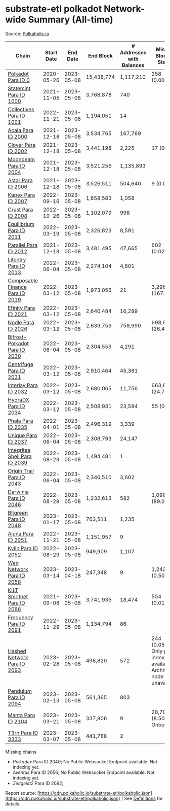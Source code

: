# substrate-etl polkadot Network-wide Summary (All-time)

Source: [Polkaholic.io](https://polkaholic.io)


| Chain            | Start Date | End Date | End Block | # Addresses with Balances | Missing Blocks / Status |
| ---------------- | ---------- | ---------| --------- | ------------------------- | ----------------------- |
| [Polkadot Para ID 0](/polkadot/0-polkadot) | 2020-05-26 | 2023-05-08 | 15,438,774 |  1,117,210 | 258 (0.00%)  |
| [Statemint Para ID 1000](/polkadot/1000-statemint) | 2021-11-05 | 2023-05-08 | 3,768,878 |  740 |    |
| [Collectives Para ID 1001](/polkadot/1001-collectives) | 2022-11-21 | 2023-05-08 | 1,194,051 |  14 |    |
| [Acala Para ID 2000](/polkadot/2000-acala) | 2021-12-18 | 2023-05-08 | 3,534,765 |  167,769 |    |
| [Clover Para ID 2002](/polkadot/2002-clover) | 2021-12-18 | 2023-05-08 | 3,441,198 |  2,225 | 17 (0.00%)  |
| [Moonbeam Para ID 2004](/polkadot/2004-moonbeam) | 2021-12-18 | 2023-05-08 | 3,521,256 |  1,135,893 |    |
| [Astar Para ID 2006](/polkadot/2006-astar) | 2021-12-18 | 2023-05-08 | 3,526,511 |  504,640 | 9 (0.00%)  |
| [Kapex Para ID 2007](/polkadot/2007-kapex) | 2022-09-16 | 2023-05-08 | 1,658,583 |  1,058 |    |
| [Crust Para ID 2008](/polkadot/2008-crust) | 2022-10-26 | 2023-05-08 | 1,102,079 |  998 |    |
| [Equilibrium Para ID 2011](/polkadot/2011-equilibrium) | 2022-03-19 | 2023-05-08 | 2,326,823 |  8,591 |    |
| [Parallel Para ID 2012](/polkadot/2012-parallel) | 2021-12-18 | 2023-05-08 | 3,481,495 |  47,665 | 602 (0.02%)  |
| [Litentry Para ID 2013](/polkadot/2013-litentry) | 2022-06-04 | 2023-05-08 | 2,274,104 |  4,801 |    |
| [Composable Finance Para ID 2019](/polkadot/2019-composable) | 2022-03-12 | 2023-05-08 | 1,973,056 |  21 | 3,296,718 (167.09%)  |
| [Efinity Para ID 2021](/polkadot/2021-efinity) | 2022-03-12 | 2023-05-08 | 2,640,484 |  16,289 |    |
| [Nodle Para ID 2026](/polkadot/2026-nodle) | 2022-03-12 | 2023-05-08 | 2,639,759 |  758,990 | 698,978 (26.48%)  |
| [Bifrost-Polkadot Para ID 2030](/polkadot/2030-bifrost-dot) | 2022-06-04 | 2023-05-08 | 2,304,559 |  4,291 |    |
| [Centrifuge Para ID 2031](/polkadot/2031-centrifuge) | 2022-03-12 | 2023-05-08 | 2,910,464 |  45,381 |    |
| [Interlay Para ID 2032](/polkadot/2032-interlay) | 2022-03-12 | 2023-05-08 | 2,680,065 |  11,756 | 663,696 (24.76%)  |
| [HydraDX Para ID 2034](/polkadot/2034-hydradx) | 2022-03-12 | 2023-05-08 | 2,508,931 |  23,584 | 55 (0.00%)  |
| [Phala Para ID 2035](/polkadot/2035-phala) | 2022-04-01 | 2023-05-08 | 2,496,319 |  3,339 |    |
| [Unique Para ID 2037](/polkadot/2037-unique) | 2022-06-04 | 2023-05-08 | 2,308,793 |  24,147 |    |
| [Integritee Shell Para ID 2039](/polkadot/2039-integritee-shell) | 2022-08-29 | 2023-05-08 | 1,494,481 |  1 |    |
| [Origin Trail Para ID 2043](/polkadot/2043-origintrail) | 2022-06-04 | 2023-05-08 | 2,346,510 |  3,602 |    |
| [Darwinia Para ID 2046](/polkadot/2046-darwinia) | 2022-08-29 | 2023-05-08 | 1,232,613 |  582 | 1,098,057 (89.08%)  |
| [Bitgreen Para ID 2048](/polkadot/2048-bitgreen) | 2023-01-17 | 2023-05-08 | 763,511 |  1,235 |    |
| [Ajuna Para ID 2051](/polkadot/2051-ajuna) | 2022-11-21 | 2023-05-08 | 1,151,957 |  9 |    |
| [Kylin Para ID 2052](/polkadot/2052-kylin) | 2022-08-29 | 2023-05-08 | 949,909 |  1,107 |    |
| [Watr Network Para ID 2058](/polkadot/2058-watr) | 2023-03-14 | 2023-04-18 | 247,348 |  9 | 1,242 (0.50%)  |
| [KILT Spiritnet Para ID 2086](/polkadot/2086-kilt) | 2021-09-08 | 2023-05-08 | 3,741,935 |  18,474 | 554 (0.01%)  |
| [Frequency Para ID 2091](/polkadot/2091-frequency) | 2022-11-29 | 2023-05-08 | 1,134,794 |  86 |    |
| [Hashed Network Para ID 2093](/polkadot/2093-hashed) | 2023-02-28 | 2023-05-08 | 498,820 |  572 | 244 (0.05%) Only partial index available: Archive node unavailable |
| [Pendulum Para ID 2094](/polkadot/2094-pendulum) | 2023-02-13 | 2023-05-08 | 561,365 |  803 |    |
| [Manta Para ID 2104](/polkadot/2104-manta) | 2023-03-21 | 2023-05-08 | 337,806 |  9 | 28,703 (8.50%) Onboarding |
| [T3rn Para ID 3333](/polkadot/3333-t3rn) | 2023-03-07 | 2023-05-08 | 441,788 |  2 |    |

Missing chains


* *Polkadex* Para ID 2040; No Public Websocket Endpoint available: Not indexing yet.
* *Aventus* Para ID 2056; No Public Websocket Endpoint available: Not indexing yet.
* *Zeitgeist2* Para ID 2092; 

Report source: [https://cdn.polkaholic.io/substrate-etl/polkaholic.json](https://cdn.polkaholic.io/substrate-etl/polkaholic.json) | See [Definitions](/DEFINITIONS.md) for details
